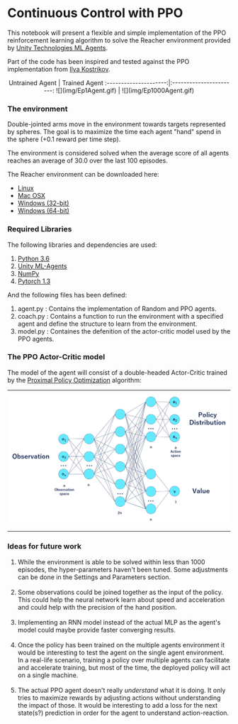 # Continuous Control with PPO

This notebook will present a flexible and simple implementation of the PPO reinforcement learning algorithm to solve the Reacher environment provided by [Unity Technologies ML Agents](https://github.com/Unity-Technologies/ml-agents/blob/master/docs/Learning-Environment-Examples.md#reacher).

Part of the code has been inspired and tested against the PPO implementation from [Ilya Kostrikov](https://github.com/ikostrikov/pytorch-a2c-ppo-acktr-gail/tree/master/a2c_ppo_acktr).

<div style="text-align:center">
Untrained Agent        | Trained Agent
:---------------------:|:-----------------------:
![](img/Ep1Agent.gif)  | ![](img/Ep1000Agent.gif)
</div>

### The environment

Double-jointed arms move in the environment towards targets represented by spheres. The goal is to maximize the time each agent "hand" spend in the sphere (+0.1 reward per time step).

The environment is considered solved when the average score of all agents reaches an average of 30.0 over the last 100 episodes.

The Reacher environment can be downloaded here:

- [Linux](https://s3-us-west-1.amazonaws.com/udacity-drlnd/P2/Reacher/Reacher_Linux.zip)
- [Mac OSX](https://s3-us-west-1.amazonaws.com/udacity-drlnd/P2/Reacher/Reacher.app.zip)
- [Windows (32-bit)](https://s3-us-west-1.amazonaws.com/udacity-drlnd/P2/Reacher/Reacher_Windows_x86.zip)
- [Windows (64-bit)](https://s3-us-west-1.amazonaws.com/udacity-drlnd/P2/Reacher/Reacher_Windows_x86_64.zip)

### Required Libraries

The following libraries and dependencies are used:

1. [Python 3.6](https://www.python.org/downloads/)
2. [Unity ML-Agents](https://github.com/Unity-Technologies/ml-agents/blob/master/docs/Installation.md)
3. [NumPy](http://www.numpy.org/)
4. [Pytorch 1.3](https://pytorch.org/)

And the following files has been defined:

1. agent.py : Contains the implementation of Random and PPO agents.
2. coach.py : Contains a function to run the environment with a specified agent and define the structure to learn from the environment.
3. model.py : Containes the defenition of the actor-critic model used by the PPO agents.


### The PPO Actor-Critic model

The model of the agent will consist of a double-headed Actor-Critic trained by the [Proximal Policy Optimization](https://arxiv.org/abs/1707.06347) algorithm:

---

<div style="text-align:center"><img src="img/actor_critic_model.png" width="500"/></div>

---

### Ideas for future work

1. While the environment is able to be solved within less than 1000 episodes, the hyper-parameters haven't been tuned. Some adjustments can be done in the Settings and Parameters section.
<br><br>
2. Some observations could be joined together as the input of the policy. This could help the neural network learn about speed and acceleration and could help with the precision of the hand position.
<br><br>
3. Implementing an RNN model instead of the actual MLP as the agent's model could maybe provide faster converging results.
<br><br>
4. Once the policy has been trained on the multiple agents environment it would be interesting to test the agent on the single agent environment. In a real-life scenario, training a policy over multiple agents can facilitate and accelerate training, but most of the time, the deployed policy will act on a single machine.
<br><br>
5. The actual PPO agent doesn't really <i>understand</i> what it is doing. It only tries to maximize rewards by adjusting actions without understanding the impact of those. It would be interesting to add a loss for the next state(s?) prediction in order for the agent to understand action-reaction.
